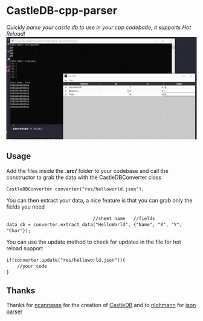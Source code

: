 # CastleDB-cpp-parser

_Quickly parse your castle db to use in your cpp codebade, it supports Hot Reload!_
<img src="media/Code_vr3EVVBErD.gif">

## Usage

Add the files inside the **.src/** folder to your codebase and call the constructor to grab the data with the CastleDBConverter class

```
CastleDBConverter converter("res/helloworld.json");
```

You can then extract your data, a nice feature is that you can grab only the fields you need

```
                                //sheet name   //fields
data_db = converter.extract_data("HelloWorld", {"Name", "X", "Y", "Char"});
```

You can use the update method to check for updates in the file for hot reload support
```
if(converter.update("res/helloworld.json")){
    //your code
}
```

## Thanks
Thanks for [ncannasse](https://github.com/ncannasse) for the creation of [CastleDB](https://github.com/ncannasse/castle) and to [nlohmann](https://github.com/nlohmann) for [json parser](https://github.com/nlohmann/json)